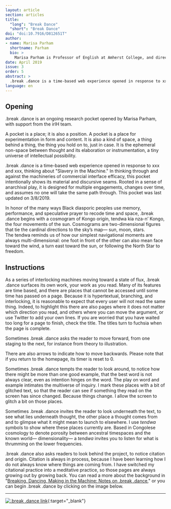 ```yaml
---
layout: article
section: articles
title: 
  "long": "Break Dance"
  "short": "Break Dance"
doi: "doi:10.7916/D812651T"
author: 
- name: Marisa Parham  
  shortname: Parham
  bio: >
    Marisa Parham is Professor of English at Amherst College, and directs the Immersive Reality Lab for the Humanities, which is an independent workgroup for digital and experimental humanities (irLh). irLh develops and incubates digital projects for AR, VR, and screen, and supports the work of digital scholars. Parham currently serves as faculty diversity and inclusion officer (FDIO) at Amherst College. Marisa Parham is also the author of *Haunting and Displacement in African-American Literature and Culture* (2008), *The African-American Student’s Guide to College* (1998), and is co-editor of *Theorizing Glissant: Sites and Citations* (2015).
date: April 2019
issue: 3
order: 5
abstract: >
  .break .dance is a time-based web experience opened in response to xxx and xxx, thinking about "Slavery in the Machine. In thinking through and against the machineries of commercial interface efficacy, this pocket intentionally shows its material and discursive seams. Rooted in a sense of anarchival play, it is designed for multiple engagements, changes over time, and assumes no one will take the same path through.
language: en
---
```


## Opening

.break .dance is an ongoing research pocket opened by Marisa Parham, with support from the irlH team. 

A pocket is a place; it is also a position. A pocket is a place for experimentation in form and content. It is also a kind of space, a thing behind a thing, the thing you hold on to, just in case. It is the ephemeral non-space between thought and its elaboration or instrumentation, a tiny universe of intellectual possibility. 

.break .dance is a time-based web experience opened in response to xxx and xxx, thinking about "Slavery in the Machine." In thinking through and against the machineries of commercial interface efficacy, this pocket intentionally shows its material and discursive seams. Rooted in a sense of anarchival play, it is designed for multiple engagements, changes over time, and assumes no one will take the same path through. This pocket was last updated on 3/8/2019.

In honor of the many ways Black diasporic peoples use memory, performance, and speculative prayer to recode time and space, .break .dance begins with a cosmogram of Kongo origin, tendwa kia nza-n’ Kongo, the four movements of the sun. Cosmograms are two-dimensional figures that tie the cardinal directions to the sky’s map— sun, moon, stars. The tendwa reminds us of how our simplest navigational moments are always multi-dimensional: one foot in front of the other can also mean face toward the wind, a turn east toward the sun, or following the North Star to freedom.

## Instructions

As a series of interlocking machines moving toward a state of flux, .break .dance surfaces its own work, your work as you read. Many of its features are time based, and there are places that cannot be accessed until some time has passed on a page. Because it is hypertextual, branching, and interlocking, it is reasonable to expect that every user will not read the same thing. Indeed, to highlight this there are also pages where it does not matter which direction you read, and others where you can move the argument, or use Twitter to add your own lines. If you are worried that you have waited too long for a page to finish, check the title. The titles turn to fuchsia when the page is complete.


Sometimes .break .dance asks the reader to move forward, from one staging to the next, for instance from theory to illustration. 

There are also arrows to indicate how to move backwards. Please note that if you return to the homepage, its timer is reset to 0. 

Sometimes .break .dance tempts the reader to look around, to notice how there might be more than one good example, that the best word is not always clear, even as intention hinges on the word. The play on word and example intimates the multiverse of inquiry. I mark these places with a bit of glitched text, so that the reader can see if something they read on the screen has since changed. Because things change. I allow the screen to glitch a bit on those places. 

Sometimes .break .dance invites the reader to look underneath the text, to see what lies underneath thought, the other place a thought comes from and to glimpse what it might mean to launch to elsewhere. I use *tendwa* symbols to show where these places currently are. Based in Congolese cosmology to denote porosity between ancestral timespaces and the known world— dimensionality— a *tendwa* invites you to listen for what is thrumming on the lower frequencies. 

.break .dance also asks readers to look behind the project, to notice citation and origin. Citation is always in process, because I have been learning how I do not always know where things are coming from. I have switched my citational practice into a meditative practice, so those pages are always growing out by growing back. You can read a more about the background in "[Breaking, Dancing, Making in the Machine: Notes on .break .dance]({{site.baseurl}}/issue03/break-dance-process/index.html)," or you can begin .break .dance by clicking on the image below.

---

[![.break .dance link]({{site.baseurl}}/images/issue03/bd-enter.png)]({{site.baseurl}}/issue03/break-dance/index.html#go){:target="_blank"}


